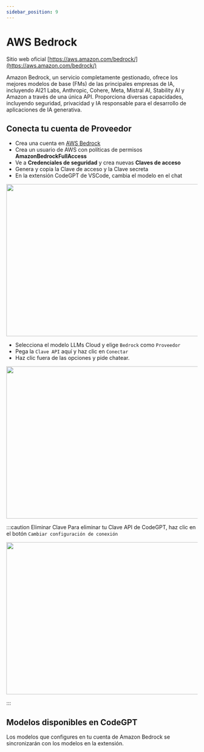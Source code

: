 ```yaml
---
sidebar_position: 9
---
```


# AWS Bedrock

Sitio web oficial [https://aws.amazon.com/bedrock/](https://aws.amazon.com/bedrock/)

Amazon Bedrock, un servicio completamente gestionado, ofrece los mejores modelos de base (FMs) de las principales empresas de IA, incluyendo AI21 Labs, Anthropic, Cohere, Meta, Mistral AI, Stability AI y Amazon a través de una única API. Proporciona diversas capacidades, incluyendo seguridad, privacidad y IA responsable para el desarrollo de aplicaciones de IA generativa.

## Conecta tu cuenta de Proveedor
- Crea una cuenta en [AWS Bedrock](https://aws.amazon.com/es/console/)
- Crea un usuario de AWS con políticas de permisos **AmazonBedrockFullAccess**
- Ve a **Credenciales de seguridad** y crea nuevas **Claves de acceso**
- Genera y copia la Clave de acceso y la Clave secreta
- En la extensión CodeGPT de VSCode, cambia el modelo en el chat

<p align="center"><img width="550" height="400" src="https://github.com/user-attachments/assets/f5d1245b-d58d-4c93-85c1-fa1c055585e4"/></p>

- Selecciona el modelo LLMs Cloud y elige `Bedrock` como `Proveedor`
- Pega la `Clave API` aquí y haz clic en `Conectar`
- Haz clic fuera de las opciones y pide chatear.

<p align="center"><img width="550" height="400" src="https://github.com/user-attachments/assets/375fd655-e3eb-4367-be42-c6cec8736f43"/></p>

:::caution Eliminar Clave
Para eliminar tu Clave API de CodeGPT, haz clic en el botón `Cambiar configuración de conexión`
 <p align="center"><img width="550" height="400" src="https://github.com/user-attachments/assets/97221226-2cd3-4f9b-9ed3-b41555f23c04"/></p>
:::

## Modelos disponibles en CodeGPT
Los modelos que configures en tu cuenta de Amazon Bedrock se sincronizarán con los modelos en la extensión.
